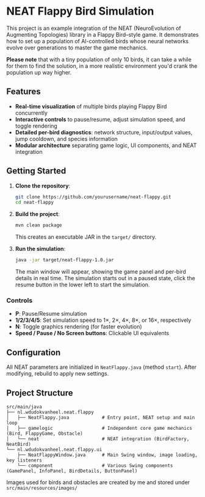 # NEAT Flappy Bird Simulation

This project is an example integration of the NEAT (NeuroEvolution of Augmenting Topologies) library in a Flappy
Bird–style game. It demonstrates how to set up a population of AI-controlled birds whose neural networks evolve over
generations to master the game mechanics. 

**Please note** that with a tiny population of only 10 birds, it can take a while
for them to find the solution, in a more realistic environment you'd crank the population up way higher.

## Features

* **Real-time visualization** of multiple birds playing Flappy Bird concurrently
* **Interactive controls** to pause/resume, adjust simulation speed, and toggle rendering
* **Detailed per-bird diagnostics**: network structure, input/output values, jump cooldown, and species information
* **Modular architecture** separating game logic, UI components, and NEAT integration

## Getting Started

1. **Clone the repository**:

   ```bash
   git clone https://github.com/yourusername/neat-flappy.git
   cd neat-flappy
   ```

2. **Build the project**:

   ```bash
   mvn clean package
   ```

   This creates an executable JAR in the `target/` directory.

3. **Run the simulation**:

   ```bash
   java -jar target/neat-flappy-1.0.jar
   ```

   The main window will appear, showing the game panel and per-bird details in real time. The simulation starts out in a
   paused state, click the resume button in the lower left to start the simulation.

### Controls

* **P**: Pause/Resume simulation
* **1/2/3/4/5**: Set simulation speed to 1×, 2×, 4×, 8×, or 16×, respectively
* **N**: Toggle graphics rendering (for faster evolution)
* **Speed / Pause / No Screen buttons**: Clickable UI equivalents

## Configuration

All NEAT parameters are initialized in `NeatFlappy.java` (method `start`). After modifying, rebuild to apply new
settings.

## Project Structure

```
src/main/java
├── nl.wdudokvanheel.neat.flappy
│   ├── NeatFlappy.java            # Entry point, NEAT setup and main loop
│   ├── gamelogic                  # Independent core game mechanics (Bird, FlappyGame, Obstacle)
│   └── neat                       # NEAT integration (BirdFactory, NeatBird)
└── nl.wdudokvanheel.neat.flappy.ui
    ├── NeatFlappyWindow.java      # Main Swing window, image loading, key listeners
    └── component                  # Various Swing components (GamePanel, InfoPanel, BirdDetails, ButtonPanel)
```

Images used for birds and obstacles are created by me and stored under `src/main/resources/images/`
